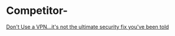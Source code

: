 # Competitor-
[Don't Use a VPN...it's not the ultimate security fix you've been told](https://youtu.be/8x1BJCKwqpI)
